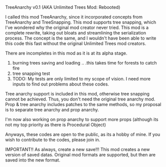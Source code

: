 TreeAnarchy v0.1 (AKA Unlimited Trees Mod: Rebooted)

I called this mod TreeAnarchy, since it incorporated concepts from TreeAnarchy and TreeSnapping. This mod supports tree snapping, which I've wondered why the original mod creator never tried.
This mod is a complete rewrite, taking out bloats and streamlining the serialization process. The concept is the same, and I wouldn't have been able to write this code this fast without the original Unlimited Trees mod creators.

There are incompletes in this mod as it is at its alpha stage.

1. burning trees saving and loading .. .this takes time for forests to catch fire
2. tree snapping test
3. TODO: My tests are only limited to my scope of vision. I need more inputs to find out problems about these codes.

Tree anarchy support is included in this mod, otherwise tree snapping cannot be achieved. Thus, you don't need the original tree anarchy mod. Prop & tree anarchy includes patches to the same methods, so my proposal is to separate tree anarchy and prop anarchy.

I'm now also working on prop anarchy to support more props (although its not my top priority as there is Procedural Object)

Anyways, these codes are open to the public, as its a hobby of mine. If you wish to contribute to the codes, please join in.

IMPORTANT!! As always, create a new save!!! This mod creates a new version of saved datas. Original mod formats are supported, but then are saved into the new format.

